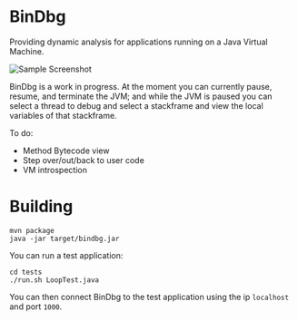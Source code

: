 # BinDbg

Providing dynamic analysis for applications running on a Java Virtual Machine.

![Sample Screenshot](https://i.imgur.com/BB6QPht.png)

BinDbg is a work in progress.
At the moment you can currently pause, resume, and terminate the JVM; and while the JVM is paused you can select a
 thread to debug and select a stackframe and view the local variables of that stackframe.

To do:
* Method Bytecode view
* Step over/out/back to user code
* VM introspection

# Building

```
mvn package
java -jar target/bindbg.jar
```

You can run a test application:
```
cd tests
./run.sh LoopTest.java
```

You can then connect BinDbg to the test application using the ip `localhost` and port `1000`.
